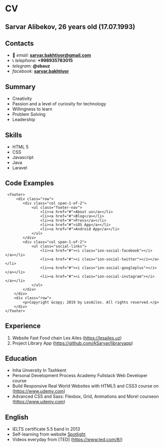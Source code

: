 
# CV


## Sarvar Alibekov, 26 years old (17.07.1993)


## Contacts

* :email: *email:* **sarvar.bakhtiyor@gmail.com**  
* :telephone_receiver: *telephone:* **+998935783015**
* *telegram:* **@sbauz**
* _facebook:_ __[sarvar.bakhtiyor](https://www.facebook.com/sarvar.bakhtiyor)__

## Summary

* Creativity
* Passion and a level of curiosity for technology
* Willingness to learn
* Problem Solving
* Leadership

## Skills
* HTML 5
* CSS
* Javascript
* Java
* Laravel

## Code Examples

     <footer>
         <div class="row">
            <div class="col span-1-of-2">
                <ul class="footer-nav">
                    <li><a href="#">About us</a></li>
                    <li><a href="#">Blog</a></li>
                    <li><a href="#">Press</a></li>
                    <li><a href="#">iOS App</a></li>
                    <li><a href="#">Android App</a></li>
                </ul>
            </div>
            <div class="col span-1-of-2">
                <ul class="social-links">
                    <li><a href="#"><i class="ion-social-facebook"></i></a></li>
                    <li><a href="#"><i class="ion-social-twitter"></i></a></li>
                    <li><a href="#"><i class="ion-social-googleplus"></i></a></li>
                    <li><a href="#"><i class="ion-social-instagram"></i></a></li>
                </ul>
            </div>
        </div>
        <div class="row">
            <p>Copyright &copy; 2019 by LesAiles. All rights reserved.</p>
        </div>
    </footer>
        
## Experience
1. Website Fast Food chain Les Ailes (https://lesailes.uz)
1. Project Library App (https://github.com/ASarvar/libraryapp)

## Education
* Inha Unversity In Tashkent
* Personal Development Process Academy Fullstack Web Developer course
* Build Responsive Real World Websites with HTML5 and CSS3 course on (https://www.udemy.com)
* Advanced CSS and Sass: Flexbox, Grid, Animations and More! courseon (https://www.udemy.com)


## English

* IELTS certificate 5.5 band in 2013
* Self-learning from website [Spotlight](https://spotlightenglish.com)
* Videos everyday from [TED] (https://www.ted.com/#/)
